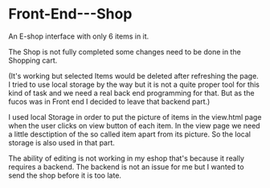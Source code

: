 # Front-End---Shop
An E-shop interface with only 6 items in it. 

The Shop is not fully completed some changes need to be done in the Shopping cart.

(It's working but selected Items would be deleted after refreshing the page. I tried to use local storage by the way but it is not a quite proper tool for this kind of task and we need a real back end programming for that. But as the fucos was in Front end I decided to leave that backend part.)

I used local Storage in order to put the picture of items in the view.html page when the user clicks on view button of each item. 
In the view page we need a little desctiption of the so called item apart from its picture. So the local storage is also used in that part.

The ability of editing is not working in my eshop that's because it really requires a backend. The backend is not an issue for me but I wanted to send the shop before it is too late. 

